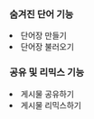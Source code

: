 <!DOCTYPE html>
<html lang="en">
<head>
    <meta charset="UTF-8">
    <meta name="viewport" content="width=device-width, initial-scale=1.0">
    <title>Document</title>
</head>
<body>
    <h3>숨겨진 단어 기능</h3>
    <li>단어장 만들기</li>
    <li>단어장 불러오기</li>
    <h3>공유 및 리믹스 기능</h3>
    <li>게시물 공유하기</li>
    <li>게시물 리믹스하기</li>
</body>
</html>
